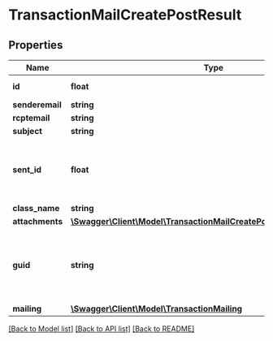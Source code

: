 # TransactionMailCreatePostResult

## Properties
Name | Type | Description | Notes
------------ | ------------- | ------------- | -------------
**id** | **float** | id of the transaction mail | [optional] 
**senderemail** | **string** | senderemail | [optional] 
**rcptemail** | **string** | mail of user | [optional] 
**subject** | **string** | subject | [optional] 
**sent_id** | **float** | the send_id representation for all the bundeled TransactionMails of this class | [optional] 
**class_name** | **string** | the classname | [optional] 
**attachments** | [**\Swagger\Client\Model\TransactionMailCreatePostResultAttachments[]**](TransactionMailCreatePostResultAttachments.md) | the attachments | [optional] 
**guid** | **string** | guid of the transaction mail can be used for querying the server feedback. used for get request | [optional] 
**mailing** | [**\Swagger\Client\Model\TransactionMailing**](TransactionMailing.md) | Mail to send | [optional] 

[[Back to Model list]](../README.md#documentation-for-models) [[Back to API list]](../README.md#documentation-for-api-endpoints) [[Back to README]](../README.md)


